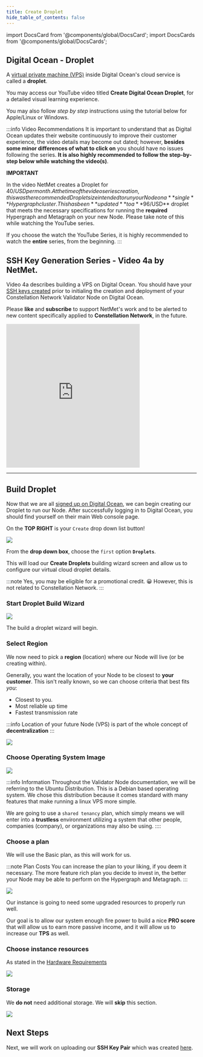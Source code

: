 ```yaml
---
title: Create Droplet
hide_table_of_contents: false
---
```


import DocsCard from '@components/global/DocsCard';
import DocsCards from '@components/global/DocsCards';

<head>
  <title>Digital Ocean Create Droplet</title>
  <meta
    name="description"
    content="Setting up a Digital Ocean VPS called a Droplet"
  />
</head>

## Digital Ocean - Droplet

A [virtual private machine (VPS)](../../validator/vps) inside Digital Ocean's cloud service is called a **droplet**.

You may access our YouTube video titled **Create Digital Ocean Droplet**, for a detailed visual learning experience.

You may also follow *step by step* instructions using the tutorial below for Apple/Linux or Windows. 

:::info Video Recommendations
It is important to understand that as Digital Ocean updates their website continuously to improve their customer experience, the video details may become out dated; however, **besides some minor differences of what to click on** you should have no issues following the series.  **It is also highly recommended to follow the step-by-step below while watching the video(s)**.

**IMPORTANT**

In the video NetMet creates a Droplet for $40/USD per month.  At the time of the video series creation, this was the recommended Droplet size intended to run your Node on a **single** Hypergraph cluster.  This has been **updated** to a **$96/USD** droplet that meets the necessary specifications for running the **required** Hypergraph and Metagraph on your new Node.  Please take note of this while watching the YouTube series.

If you choose the watch the YouTube Series, it is highly recommended to watch the **entire** series, from the beginning.
:::

## SSH Key Generation Series - **Video 4a** by NetMet.

Video 4a describes building a VPS on Digital Ocean.  You should have your [SSH keys created](../../validator/ssh-keys) prior to initialing the creation and deployment of your Constellation Network Validator Node on Digital Ocean.

Please **like** and **subscribe** to support NetMet's work and to be alerted to new content specifically applied to **Constellation Network**, in the future.

<iframe width="70%" height="380" src="https://www.youtube.com/embed/Vs_g-e99qTo" title="YouTube video player" frameborder="0" allow="accelerometer; autoplay; clipboard-write; encrypted-media; gyroscope; picture-in-picture" allowfullscreen></iframe>

---

## Build Droplet
Now that we are all [signed up on Digital Ocean](./account), we can begin creating our Droplet to run our Node. After successfully logging in to Digital Ocean, you should find yourself on their main Web console page.

On the **TOP RIGHT** is your `Create` drop down list button!

![](/img/validator_nodes/node-do-create1.png)

From the **drop down box**, choose the `first` option **`Droplets`**.

This will load our **Create Droplets** building wizard screen and allow us to configure our virtual cloud droplet details.

:::note
Yes, you may be eligible for a promotional credit. 😀  However, this is not related to Constellation Network.
:::

### Start Droplet Build Wizard

![](/img/validator_nodes/node-do-create2.png)

The build a droplet wizard will begin.

### Select Region 

We now need to pick a **region** (location) where our Node will live (or be creating within). 

Generally, you want the location of your Node to be closest to **your customer**. This isn't really known, so we can choose criteria that best fits *you*:

  - Closest to you.
  - Most reliable up time
  - Fastest transmission rate

:::info
Location of your future Node (VPS) is part of the whole concept of **decentralization**
:::

![](/img/validator_nodes/node-do-region.png)


### Choose Operating System Image

![](/img/validator_nodes/node-do-os.png)

:::info Information
Throughout the Validator Node documentation, we will be referring to the Ubuntu Distribution.  This is a Debian based operating system.  We chose this distribution because it comes standard with many features that make running a linux VPS more simple.

We are going to use a `shared tenancy` plan, which simply means we will enter into a **trustless** environment utilizing a system that other people, companies (company), or organizations may also be using.
::::

### Choose a plan

We will use the Basic plan, as this will work for us.

:::note Plan Costs
You can increase the plan to your liking, if you deem it necessary.  The more feature rich plan you decide to invest in, the better your Node may be able to perform on the Hypergraph and Metagraph.
:::

![](/img/validator_nodes/node-do-sizing1.png)

Our instance is going to need some upgraded resources to properly run well. 

Our goal is to allow our system enough fire power to build a nice **PRO score** that will allow us to earn more passive income, and it will allow us to increase our **TPS** as well. 

### Choose instance resources

As stated in the [Hardware Requirements](../../validator/specs)

![](/img/validator_nodes/node-do-sizing2.png)

### Storage

We **do not** need additional storage.  We will **skip** this section.

![](/img/validator_nodes/node-do-storage.png)


## Next Steps

Next, we will work on uploading our **SSH Key Pair** which was created [here](../../validator/explain.md).